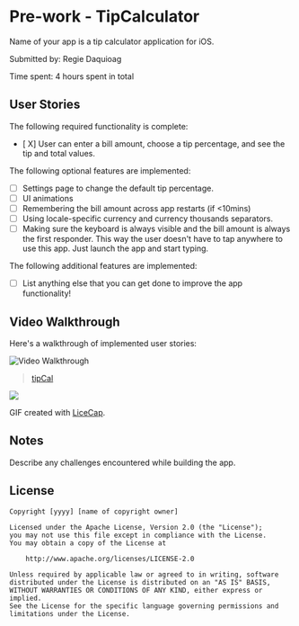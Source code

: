 # Pre-work - TipCalculator

Name of your app is a tip calculator application for iOS.

Submitted by: Regie Daquioag

Time spent: 4 hours spent in total

## User Stories

The following required functionality is complete:

* [ X] User can enter a bill amount, choose a tip percentage, and see the tip and total values.

The following optional features are implemented:
* [ ] Settings page to change the default tip percentage.
* [ ] UI animations
* [ ] Remembering the bill amount across app restarts (if <10mins)
* [ ] Using locale-specific currency and currency thousands separators.
* [ ] Making sure the keyboard is always visible and the bill amount is always the first responder. This way the user doesn't have to tap anywhere to use this app. Just launch the app and start typing.

The following additional features are implemented:

- [ ] List anything else that you can get done to improve the app functionality!

## Video Walkthrough 

Here's a walkthrough of implemented user stories:

<img src='https://imgur.com/MdOC3PY' title='Video Walkthrough' width='' alt='Video Walkthrough' />

<blockquote class="imgur-embed-pub" lang="en" data-id="a/P3lSi"><a href="//imgur.com/P3lSi">tipCal</a></blockquote><img async src="//s.imgur.com/min/embed.js" charset="utf-8"/>

GIF created with [LiceCap](http://www.cockos.com/licecap/).

## Notes

Describe any challenges encountered while building the app.

## License

    Copyright [yyyy] [name of copyright owner]

    Licensed under the Apache License, Version 2.0 (the "License");
    you may not use this file except in compliance with the License.
    You may obtain a copy of the License at

        http://www.apache.org/licenses/LICENSE-2.0

    Unless required by applicable law or agreed to in writing, software
    distributed under the License is distributed on an "AS IS" BASIS,
    WITHOUT WARRANTIES OR CONDITIONS OF ANY KIND, either express or implied.
    See the License for the specific language governing permissions and
    limitations under the License.
